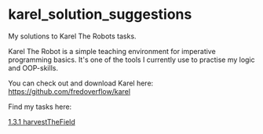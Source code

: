 # karel_solution_suggestions
My solutions to Karel The Robots tasks.

Karel The Robot is a simple teaching environment for imperative programming basics.
It's one of the tools I currently use to practise my logic and OOP-skills.

You can check out and download Karel here: https://github.com/fredoverflow/karel

Find my tasks here:

[1.3.1 harvestTheField](https://github.com/Gila-Johanna-Hofmann/karel_solution_suggestions/commit/654237e927414aa16a21f0a35e946c6db83bdac9)
